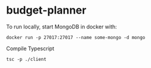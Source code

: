 # budget-planner

 
To run locally, start MongoDB in docker with:

`docker run -p 27017:27017 --name some-mongo -d mongo`

Compile Typescript

`tsc -p ./client`